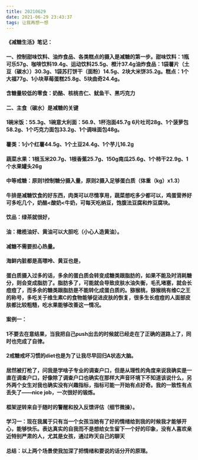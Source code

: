 ```yaml
---
title: 20210629
date: 2021-06-29 23:43:37
tags: 让我再想一想
---
```

#### 《减糖生活》笔记：
#### 一、控制甜味饮料、油炸食品、各类糕点的摄入是减糖的第一步。甜味饮料：1瓶可乐57g、咖啡饮料19.4g、运动饮料25.5g、橙汁37.4g油炸食品：1袋薯片（土豆（碳水））30.3g、1袋苏打饼干（面粉）14.5g、2块大米饼35.2g。糕点：1个大福77g、1小块草莓蛋糕25.8g、5块曲奇24.4g。

#### 含糖量较低的零食：奶酪、核桃杏仁、鱿鱼干、黑巧克力

#### 二、主食（碳水）是减糖的关键
#### 1碗米饭：55.3g、1碗意大利面：56.9、1杯泡面45.7g 6片吐司28g、1个菠萝包58.2g、1个巧克力面包33.2g、1个调味面包48g。

#### 薯类：1小个红薯44.5g、1个土豆24.4g、1个芋儿16.2g

#### 蔬菜水果：1根玉米20.7g、1根香蕉25.7g、150g南瓜25.6g、1个柿干22.9g、1个水果罐头26g

#### 中等戒糖：原则1控制糖分摄入量，原则2摄入足够蛋白质（体重（kg）x1.3）

#### 牛排是减糖饮食的好东西，肉类可以尽情享用，蔬菜想吃多少都可以，鸡蛋营养好可多吃几个，奶酪<酸奶<牛奶，可每天吃纳豆，饱腹法豆腐和炸豆腐块。

#### 饮品：绿茶就很好，

#### 油：橄榄油好、黄油可以大胆吃（小心人造黄油）。

#### 减糖不需要担心热量。

#### 海鲜内脏都是高嘌呤、黄豆也是，


#### 蛋白质摄入过多的话，多余的蛋白质会转变成糖类跟脂肪的，如果不能及时消耗糖分，则会变成脂肪了。脂肪多了，可能就会导致皮肤水油失衡，毛孔堵塞，就会长痘痘了，而多余的糖类跟脂肪是不能转化成蛋白质的。猕猴桃，猕猴桃有维C之王的称号，多吃关于维生素C的食物能够促进皮肤的恢复，很多生长痘痘的人面部皮肤都比较粗糙，吃水果能够改善这一情况。

#### 案例一：
#### 1不要去在意结果，当我把自己push出去的时候就已经走在了正确的道路上了，同时也完成了自律。
#### 2戒糖戒坏习惯的diet也是为了让我尽早回归A状态大脑。
#### 居然被打枪了，问我是学啥子专业的调查户口，但是从理性的角度来说我确实是一直在调查户口，好像除了调查户口也确实在那样大声音环境下不知道该说什么，另外两个女生对我也确实没有兴趣指标，指标可能一开始有点好奇。我的一致性有点丢失了——nice job，一次很好的锻炼。
#### 框架逆转来自于随时的警醒和投入反馈评估（细节微操）。
#### 学习一：现在我属于只有当一个女孩当她有了好的情绪给到我的时候我才能够开心，能够快乐。表达真实的自我而不是想给女生留下一个好的印象，没有人喜欢亲近特别严肃的人，尤其是女孩，通过昨天自己的聊天
#### 总结：以上两个场景使我加深了把情绪和要说的话分开的原理。